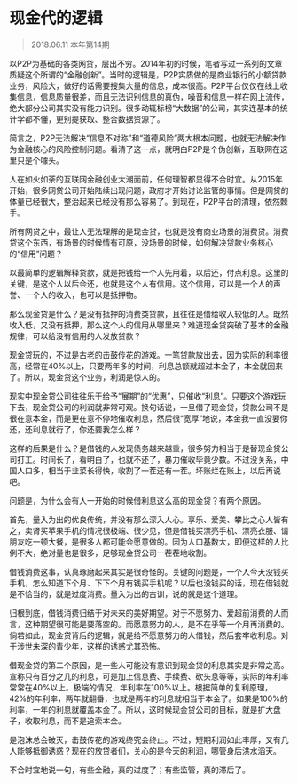 # 现金代的逻辑
> 2018.06.11 本年第14期

以P2P为基础的各类网贷，层出不穷。2014年初的时候，笔者写过一系列的文章质疑这个所谓的“金融创新”。当时的逻辑是，P2P实质做的是商业银行的小额贷款业务，风险大，做好的话需要搜集大量的信息，成本很高。P2P平台仅仅在线上收集信息，信息质量很差，而且无法识别信息的真伪，噪音和信息一样在网上流传，绝大部分公司其实没有能力识别。很多动辄标榜“大数据”的公司，其实连基本的统计学都不懂，更别提获取、整合数据资源了。

简言之，P2P无法解决“信息不对称”和“道德风险”两大根本问题，也就无法解决作为金融核心的风险控制问题。看清了这一点，就明白P2P是个伪创新，互联网在这里只是个噱头。

人在如火如荼的互联网金融创业大潮面前，任何理智都显得不合时宜。从2015年开始，很多网贷公司开始陆续出现问题，政府才开始讨论监管的事情。但是网贷的体量已经很大，整治起来已经没有那么容易了。到现在，P2P平台的清理，依然棘手。

所有网贷之中，最让人无法理解的是现金贷，也就是没有商业场景的消费贷。消费贷这个东西，有场景的时候情有可原，没场景的时候，如何解决贷款业务核心的“信用”问题？

以最简单的逻辑解释贷款，就是把钱给一个人先用着，以后还，付点利息。这里的关键，是这个人以后会还，也就是这个人有信用。这个信用，可以是一个人的声誉、一个人的收入，也可以是抵押物。

那么现金贷是什么？是没有抵押的消费类贷款，且往往是借给收入较低的人。既然收入低，又没有抵押，那么这个人的信用从哪里来？难道现金贷突破了基本的金融规律，可以给没有信用的人发放贷款？

现金贷玩的，不过是古老的击鼓传花的游戏。一笔贷款放出去，因为实际的利率很高，经常在40%以上，只要两年多的时间，利息总额就超过本金了，本金就回来了。所以，现金贷这个业务，利润是惊人的。

现实中现金贷公司往往乐于给予“展期”的“优惠”，只催收“利息”。只要这个游戏玩下去，现金贷公司的利润就非常可观。换句话说，一旦借了现金贷，贷款公司不是很在意本金，而是更在意不停地催收利息，然后很“宽厚”地说，本金我一直没要你还，还利息就行了，你还要我怎么样？

这样的后果是什么？是借钱的人发现债务越来越重，很多努力相当于是替现金贷公司打工。时间长了，看明白了，也就不还了，暴力催收毕竟少数。不过没关系，中国人口多，相当于韭菜长得快，收割了一茬还有一茬。坏账烂在账上，以后再说吧。

问题是，为什么会有人一开始的时候借利息这么高的现金贷？有两个原因。

首先，量入为出的优良传统，并没有那么深入人心。享乐、爱美、攀比之心人皆有之，卖肾买苹果手机的情况很极端、很少见，但是借钱买漂亮手机、漂亮衣服、请朋友吃一顿大餐，是很多人都可能会愿意做的。因为人口基数大，即便这样的人比例不大，绝对量也是很多，足够现金贷公司一茬茬地收割。

借钱消费这事，认真琢磨起来其实是很奇怪的。关键的问题是，一个人今天没钱买手机，怎么知道下个月、下下个月有钱买手机呢？以后也没钱买的话，现在借钱就是不恰当的，就是过度消费。量入为出的古训，说的就是这个道理。

归根到底，借钱消费归结于对未来的美好期望。对于不愿努力、爱超前消费的人而言，这种期望很可能是要落空的。而愿意努力的人，是不在乎等一个月再消费的。倘若如此，现金贷背后的逻辑，就是给不愿意努力的人借钱，然后套牢收利息。对于涉世未深的青少年，这样的诱惑尤其恐怖。

借现金贷的第二个原因，是一些人可能没有意识到现金贷的利息其实是非常之高。宣称只有百分之几的利息，可是加上信息费、手续费、砍头息等等，实际的年利率常常在40%以上。极端的情况，年利率在100%以上。根据简单的复利原理，42%的年利率，两年就翻番，也就是两年的利息就相当于本金了。如果是100%的利率，一年的利息就覆盖本金了。所以，这时候现金贷公司的目标，就是扩大盘子，收取利息，而不是追索本金。

是泡沫总会破灭，击鼓传花的游戏终究会终止。不过，短期利润如此丰厚，又有几人能够抵御诱惑？现在的放贷者们，关心的是今天的利润，哪管身后洪水滔天。

不合时宜地说一句，有些金融，真的过度了；有些监管，真的滞后了。




